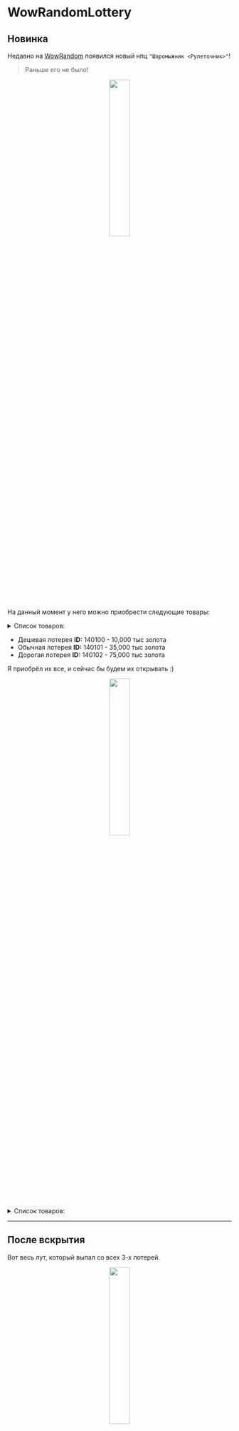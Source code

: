 # WowRandomLottery

## Новинка

Недавно на [WowRandom](https://wowrandom.ru/) появился новый нпц `"Шаромыжник <Рулеточник>"`!
> Раньше его не было!

<p align="center">
  <img width="30%" src="https://i.imgur.com/svxHl8s.png">
</p>

На данный момент у него можно приобрести следующие товары:

<details>
<summary>Список товаров:</summary>

![](https://i.imgur.com/n4BkHt9.png)
</details>

- Дешевая лотерея **ID:** 140100 - 10,000 тыс золота
- Обычная лотерея **ID:** 140101 - 35,000 тыс золота
- Дорогая лотерея **ID:** 140102 - 75,000 тыс золота

Я приобрёл их все, и сейчас бы будем их открывать :)

<p align="center">
  <img width="30%" src="https://i.imgur.com/vCxjVZw.png">
</p>


<details>
<summary>Список товаров:</summary>

![](https://i.imgur.com/ynb0A8G.png)
![](https://i.imgur.com/wOGP1lO.png)
![](https://i.imgur.com/sntDHBU.png)

</details>

---

## После вскрытия

Вот весь лут, который выпал со всех 3-х лотерей.
<p align="center">
  <img width="30%" src="https://i.imgur.com/OM7Hb2o.png">
</p>

С дешевой выпало:
- Подтверждение храбрости **ID:** 45706

С обычной выпало:
- Эмблема льда (x205 шт) **ID:** 49426

С дорогой выпало:
- Увесистый кошель кузнеца **ID:** 140111
> С "Увесистый кошель кузнеца" выпало уже:
> - Медная руда x18
> - Золотая руда x16
> - Руда оскверненного железа x23
> - Саронитовая руда x25

---

## Описание лута

Самое ценное, как мне показалось, в обыной и дешевой лотереи.

205 льда это как минимум 2 шмотки у вендора за лёд (95 льда 1 шмотка)
> Если вы голый новичек, без шмота - то хороший старт!

За 4500 чести - ничего не приобрести. Пвп шмот стартует от 54.000 хонора.

Применение руде - пока не нашел.

<details>
<summary>Весь лут с 3-х лотерей:</summary>

![](https://i.imgur.com/t9wVELw.png)
![](https://i.imgur.com/UfWlFBl.png)
![](https://i.imgur.com/f7RfCPj.png)
![](https://i.imgur.com/5motUxm.png)
![](https://i.imgur.com/nELMHHY.png)
![](https://i.imgur.com/u4NYpWD.png)
![](https://i.imgur.com/bp8FEXr.png)
![](https://i.imgur.com/mIxs0x3.png)

</details>

---

# Ссылки
| Описание | Ссылка |
| ------ | ------ |
Предложение с золотом на фп: | [FunPay](https://funpay.com/chips/offer?id=1169011-32-34-4450-18)
Раздел золото на фп: | [FunPay](https://funpay.com/chips/34/)
Золото в вк: | [Людмила Щербакова](https://vk.com/id719582569)
Репо: | [github.com/LuaNaZakaz/WowRandomLottery](https://github.com/LuaNaZakaz/WowRandomLottery)